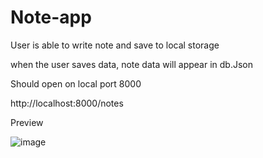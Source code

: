 # Note-app

User is able to write note and save to local storage

when the user saves data, note data will appear in db.Json

Should open on local port 8000

http://localhost:8000/notes

Preview

![image](https://user-images.githubusercontent.com/111612523/204935683-1ab13533-e5c1-427b-939d-d7a4297ff5be.png)
